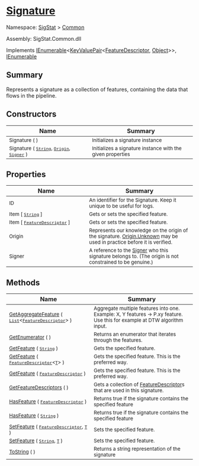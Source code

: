 # [Signature](./Signature.md)

Namespace: [SigStat]() > [Common](./README.md)

Assembly: SigStat.Common.dll

Implements [IEnumerable](https://docs.microsoft.com/en-us/dotnet/api/System.Collections.Generic.IEnumerable-1)\<[KeyValuePair](https://docs.microsoft.com/en-us/dotnet/api/System.Collections.Generic.KeyValuePair-2)\<[FeatureDescriptor](./FeatureDescriptor.md), [Object](https://docs.microsoft.com/en-us/dotnet/api/System.Object)>>, [IEnumerable](https://docs.microsoft.com/en-us/dotnet/api/System.Collections.IEnumerable)

## Summary
Represents a signature as a collection of features, containing the data that flows in the pipeline.

## Constructors

| Name | Summary | 
| --- | --- | 
| <sub>Signature (  )</sub><div style="width: 200px">| <sub>Initializes a signature instance</sub><div style="width: 200px">| <br>
| <sub>Signature ( [`String`](https://docs.microsoft.com/en-us/dotnet/api/System.String), [`Origin`](./Origin.md), [`Signer`](./Signer.md) )</sub><div style="width: 200px">| <sub>Initializes a signature instance with the given properties</sub><div style="width: 200px">| <br>


## Properties

| Name | Summary | 
| --- | --- | 
| <sub>ID</sub><div style="width: 200px">| <sub>An identifier for the Signature. Keep it unique to be useful for logs.</sub><div style="width: 200px">| <br>
| <sub>Item [ [`String`](https://docs.microsoft.com/en-us/dotnet/api/System.String) ]</sub><div style="width: 200px">| <sub>Gets or sets the specified feature.</sub><div style="width: 200px">| <br>
| <sub>Item [ [`FeatureDescriptor`](./FeatureDescriptor.md) ]</sub><div style="width: 200px">| <sub>Gets or sets the specified feature.</sub><div style="width: 200px">| <br>
| <sub>Origin</sub><div style="width: 200px">| <sub>Represents our knowledge on the origin of the signature. [Origin.Unknown](https://github.com/hargitomi97/sigstat/blob/master/docs/md/SigStat/Common/Origin.md) may be used in practice before it is verified.</sub><div style="width: 200px">| <br>
| <sub>Signer</sub><div style="width: 200px">| <sub>A reference to the [Signer](https://github.com/hargitomi97/sigstat/blob/master/docs/md/SigStat/Common/Signer.md) who this signature belongs to. (The origin is not constrained to be genuine.)</sub><div style="width: 200px">| <br>


## Methods

| Name | Summary | 
| --- | --- | 
| <sub>[GetAggregateFeature](./Methods/Signature-100663442.md) ( [`List`](https://docs.microsoft.com/en-us/dotnet/api/System.Collections.Generic.List-1)\<[`FeatureDescriptor`](./FeatureDescriptor.md)> )</sub><div style="width: 200px">| <sub>Aggregate multiple features into one. Example: X, Y features -&gt; P.xy feature.  Use this for example at DTW algorithm input.</sub><div style="width: 200px">| <br>
| <sub>[GetEnumerator](./Methods/Signature-100663446.md) (  )</sub><div style="width: 200px">| <sub>Returns an enumerator that iterates through the features.</sub><div style="width: 200px">| <br>
| <sub>[GetFeature](./Methods/Signature-100663436.md) ( [`String`](https://docs.microsoft.com/en-us/dotnet/api/System.String) )</sub><div style="width: 200px">| <sub>Gets the specified feature.</sub><div style="width: 200px">| <br>
| <sub>[GetFeature](./Methods/Signature-100663437.md) ( [`FeatureDescriptor`](./FeatureDescriptor-1.md)\<[`T`](./Signature.md)> )</sub><div style="width: 200px">| <sub>Gets the specified feature. This is the preferred way.</sub><div style="width: 200px">| <br>
| <sub>[GetFeature](./Methods/Signature-100663438.md) ( [`FeatureDescriptor`](./FeatureDescriptor.md) )</sub><div style="width: 200px">| <sub>Gets the specified feature. This is the preferred way.</sub><div style="width: 200px">| <br>
| <sub>[GetFeatureDescriptors](./Methods/Signature-100663439.md) (  )</sub><div style="width: 200px">| <sub>Gets a collection of [FeatureDescriptor](https://github.com/hargitomi97/sigstat/blob/master/docs/md/SigStat/Common/FeatureDescriptor.md)s that are used in this signature.</sub><div style="width: 200px">| <br>
| <sub>[HasFeature](./Methods/Signature-100663443.md) ( [`FeatureDescriptor`](./FeatureDescriptor.md) )</sub><div style="width: 200px">| <sub>Returns true if the signature contains the specified feature</sub><div style="width: 200px">| <br>
| <sub>[HasFeature](./Methods/Signature-100663444.md) ( [`String`](https://docs.microsoft.com/en-us/dotnet/api/System.String) )</sub><div style="width: 200px">| <sub>Returns true if the signature contains the specified feature</sub><div style="width: 200px">| <br>
| <sub>[SetFeature](./Methods/Signature-100663440.md) ( [`FeatureDescriptor`](./FeatureDescriptor.md), [`T`](./Signature.md) )</sub><div style="width: 200px">| <sub>Sets the specified feature.</sub><div style="width: 200px">| <br>
| <sub>[SetFeature](./Methods/Signature-100663441.md) ( [`String`](https://docs.microsoft.com/en-us/dotnet/api/System.String), [`T`](./Signature.md) )</sub><div style="width: 200px">| <sub>Sets the specified feature.</sub><div style="width: 200px">| <br>
| <sub>[ToString](./Methods/Signature-100663445.md) (  )</sub><div style="width: 200px">| <sub>Returns a string representation of the signature</sub><div style="width: 200px">| <br>



